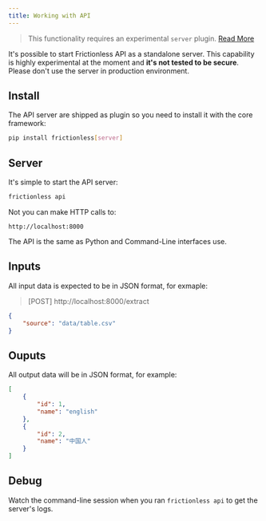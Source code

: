 ```yaml
---
title: Working with API
---
```


> This functionality requires an experimental `server` plugin. [Read More](../references/plugins-reference.md)

It's possible to start Frictionless API as a standalone server. This capability is highly experimental at the moment and **it's not tested to be secure**. Please don't use the server in production environment.

## Install

The API server are shipped as plugin so you need to install it with the core framework:

```bash title="CLI"
pip install frictionless[server]
```

## Server

It's simple to start the API server:

```bash title="CLI"
frictionless api
```

Not you can make HTTP calls to:

```
http://localhost:8000
```

The API is the same as Python and Command-Line interfaces use.

## Inputs

All input data is expected to be in JSON format, for exmaple:

> [POST] http://localhost:8000/extract

```json title="API"
{
	"source": "data/table.csv"
}
```

## Ouputs

All output data will be in JSON format, for example:

```json title="API"
[
    {
        "id": 1,
        "name": "english"
    },
    {
        "id": 2,
        "name": "中国人"
    }
]
```

## Debug

Watch the command-line session when you ran `frictionless api` to get the server's logs.
